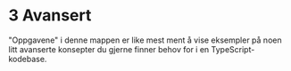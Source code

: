 # 3 Avansert

"Oppgavene" i denne mappen er like mest ment å vise eksempler på noen litt
avanserte konsepter du gjerne finner behov for i en TypeScript-kodebase.
